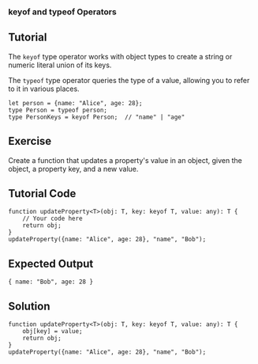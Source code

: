 ### keyof and typeof Operators

Tutorial
-------
The `keyof` type operator works with object types to create a string or numeric literal union of its keys.

The `typeof` type operator queries the type of a value, allowing you to refer to it in various places.

    let person = {name: "Alice", age: 28};
    type Person = typeof person;
    type PersonKeys = keyof Person;  // "name" | "age"

Exercise
-------
Create a function that updates a property's value in an object, given the object, a property key, and a new value.

Tutorial Code
-------

    function updateProperty<T>(obj: T, key: keyof T, value: any): T {
        // Your code here
        return obj;
    }
    updateProperty({name: "Alice", age: 28}, "name", "Bob");

Expected Output
-------
    { name: "Bob", age: 28 }

Solution
-------

    function updateProperty<T>(obj: T, key: keyof T, value: any): T {
        obj[key] = value;
        return obj;
    }
    updateProperty({name: "Alice", age: 28}, "name", "Bob");